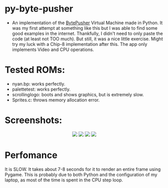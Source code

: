 # py-byte-pusher
- An implementation of the [BytePusher](https://esolangs.org/wiki/BytePusher) Virtual Machine made in Python. It was my first attempt at something like this but I was able to find some good examples in the internet. Thankfully, I didn't need to only paste the code (at least not TOO much). But still, it was a nice little exercise. Might try my luck with a Chip-8 implementation after this.
The app only implements Video and CPU operations.

# Tested ROMs:
- nyan.bp: works perfectly.
- palettetest: works perfectly.
- scrollinglogo: boots and shows graphics, but is extremely slow.
- Sprites.c: throws memory allocation error.

# Screenshots:
<p align="center">
  <img src="https://i.imgur.com/Td722tW.png">
  <img src="https://i.imgur.com/nV7RK7W.png">
  <img src="https://i.imgur.com/VnguOmg.png">
  <img src="https://i.imgur.com/5fBL7fb.jpg">
</p>

# Perfomance
It is SLOW. It takes about 7-8 seconds for it to render an entire frame using Pygame.
This is probably due to both Python and the configuration of my laptop, as most of the time is spent in the CPU step loop.

